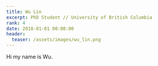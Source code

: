 ```yaml
---
title: Wu Lin
excerpt: PhD Student // University of British Columbia
rank: 4
date: 2018-01-01 00:00:00
header:
  teaser: /assets/images/wu_lin.png
---
```


Hi my name is Wu.
